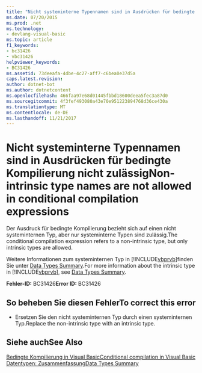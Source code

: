 ```yaml
---
title: "Nicht systeminterne Typennamen sind in Ausdrücken für bedingte Kompilierung nicht zulässig"
ms.date: 07/20/2015
ms.prod: .net
ms.technology:
- devlang-visual-basic
ms.topic: article
f1_keywords:
- bc31426
- vbc31426
helpviewer_keywords:
- BC31426
ms.assetid: 73deeafa-4dbe-4c27-aff7-c6bea0e37d5a
caps.latest.revision: 
author: dotnet-bot
ms.author: dotnetcontent
ms.openlocfilehash: 466faa97e68d01445fbbd18600deea5fec3a87d0
ms.sourcegitcommit: 4f3fef493080a43e70e951223894768d36ce430a
ms.translationtype: MT
ms.contentlocale: de-DE
ms.lasthandoff: 11/21/2017
---
```

# <a name="non-intrinsic-type-names-are-not-allowed-in-conditional-compilation-expressions"></a><span data-ttu-id="ebf2c-102">Nicht systeminterne Typennamen sind in Ausdrücken für bedingte Kompilierung nicht zulässig</span><span class="sxs-lookup"><span data-stu-id="ebf2c-102">Non-intrinsic type names are not allowed in conditional compilation expressions</span></span>
<span data-ttu-id="ebf2c-103">Der Ausdruck für bedingte Kompilierung bezieht sich auf einen nicht systeminternen Typ, aber nur systeminterne Typen sind zulässig.</span><span class="sxs-lookup"><span data-stu-id="ebf2c-103">The conditional compilation expression refers to a non-intrinsic type, but only intrinsic types are allowed.</span></span>  
  
 <span data-ttu-id="ebf2c-104">Weitere Informationen zum systeminternen Typ in [!INCLUDE[vbprvb](~/includes/vbprvb-md.md)]finden Sie unter [Data Types Summary](../../visual-basic/language-reference/keywords/data-types-summary.md).</span><span class="sxs-lookup"><span data-stu-id="ebf2c-104">For more information about the intrinsic type in [!INCLUDE[vbprvb](~/includes/vbprvb-md.md)], see [Data Types Summary](../../visual-basic/language-reference/keywords/data-types-summary.md).</span></span>  
  
 <span data-ttu-id="ebf2c-105">**Fehler-ID:** BC31426</span><span class="sxs-lookup"><span data-stu-id="ebf2c-105">**Error ID:** BC31426</span></span>  
  
## <a name="to-correct-this-error"></a><span data-ttu-id="ebf2c-106">So beheben Sie diesen Fehler</span><span class="sxs-lookup"><span data-stu-id="ebf2c-106">To correct this error</span></span>  
  
-   <span data-ttu-id="ebf2c-107">Ersetzen Sie den nicht systeminternen Typ durch einen systeminternen Typ.</span><span class="sxs-lookup"><span data-stu-id="ebf2c-107">Replace the non-intrinsic type with an intrinsic type.</span></span>  
  
## <a name="see-also"></a><span data-ttu-id="ebf2c-108">Siehe auch</span><span class="sxs-lookup"><span data-stu-id="ebf2c-108">See Also</span></span>  
 [<span data-ttu-id="ebf2c-109">Bedingte Kompilierung in Visual Basic</span><span class="sxs-lookup"><span data-stu-id="ebf2c-109">Conditional compilation in Visual Basic</span></span>](~/docs/visual-basic/programming-guide/program-structure/conditional-compilation.md)  
 [<span data-ttu-id="ebf2c-110">Datentypen: Zusammenfassung</span><span class="sxs-lookup"><span data-stu-id="ebf2c-110">Data Types Summary</span></span>](../../visual-basic/language-reference/keywords/data-types-summary.md)
